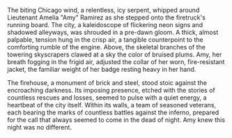 The biting Chicago wind, a relentless, icy serpent, whipped around Lieutenant Amelia "Amy" Ramirez as she stepped onto the firetruck's running board.  The city, a kaleidoscope of flickering neon signs and shadowed alleyways, was shrouded in a pre-dawn gloom.  A thick, almost palpable, tension hung in the crisp air, a tangible counterpoint to the comforting rumble of the engine.  Above, the skeletal branches of the towering skyscrapers clawed at a sky the color of bruised plums.  Amy, her breath fogging in the frigid air, adjusted the collar of her worn, fire-resistant jacket, the familiar weight of her badge resting heavy in her hand.

The firehouse, a monument of brick and steel, stood stoic against the encroaching darkness.  Its imposing presence, etched with the stories of countless rescues and losses, seemed to pulse with a quiet energy, a heartbeat of the city itself. Within its walls, a team of seasoned veterans, each bearing the marks of countless battles against the inferno, prepared for the call that always seemed to come in the dead of night.  Amy knew this night was no different.
